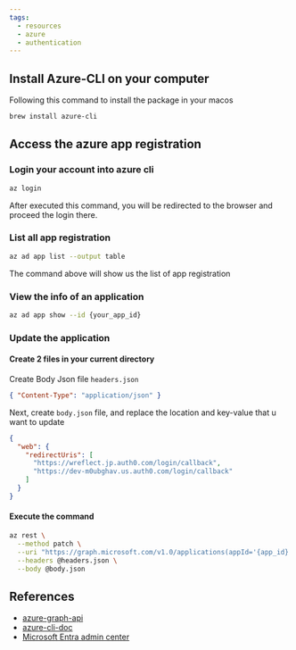 ```yaml
---
tags:
  - resources
  - azure
  - authentication
---
```

## Install Azure-CLI on your computer

Following this command to install the package in your macos

```bash
brew install azure-cli
```

## Access the azure app registration

### Login your account into azure cli

```bash
az login
```

After executed this command, you will be redirected to the browser and proceed the login there.
### List all app registration

```bash
az ad app list --output table
```

The command above will show us the list of app registration

### View the info of an application

```bash
az ad app show --id {your_app_id}
```

### Update the application

#### Create 2 files in your current directory

Create Body Json file `headers.json`

```json
{ "Content-Type": "application/json" }
```

Next, create `body.json` file, and replace the location and key-value that u want to update

```json
{
  "web": {
    "redirectUris": [
      "https://wreflect.jp.auth0.com/login/callback",
      "https://dev-m0ubghav.us.auth0.com/login/callback"
    ]
  }
}
```

#### Execute the command

```bash
az rest \
  --method patch \
  --uri "https://graph.microsoft.com/v1.0/applications(appId='{app_id}')" \
  --headers @headers.json \
  --body @body.json
```


## References

- [azure-graph-api](https://learn.microsoft.com/en-us/graph/api/application-update?view=graph-rest-1.0&tabs=http)
- [azure-cli-doc](https://learn.microsoft.com/en-us/cli/azure/microsoft-graph-migration#known-issues)
- [Microsoft Entra admin center](https://entra.microsoft.com/#home)

